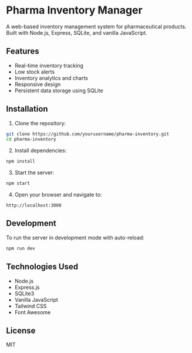 # Pharma Inventory Manager

A web-based inventory management system for pharmaceutical products. Built with Node.js, Express, SQLite, and vanilla JavaScript.

## Features

- Real-time inventory tracking
- Low stock alerts
- Inventory analytics and charts
- Responsive design
- Persistent data storage using SQLite

## Installation

1. Clone the repository:
```bash
git clone https://github.com/yourusername/pharma-inventory.git
cd pharma-inventory
```

2. Install dependencies:
```bash
npm install
```

3. Start the server:
```bash
npm start
```

4. Open your browser and navigate to:
```
http://localhost:3000
```

## Development

To run the server in development mode with auto-reload:
```bash
npm run dev
```

## Technologies Used

- Node.js
- Express.js
- SQLite3
- Vanilla JavaScript
- Tailwind CSS
- Font Awesome

## License

MIT 